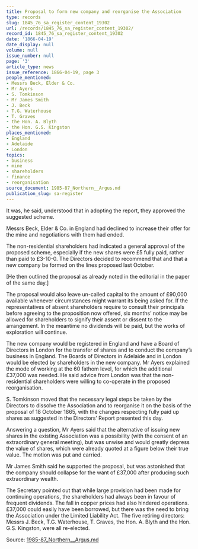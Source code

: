 ```yaml
---
title: Proposal to form new company and reorganise the Association
type: records
slug: 1845_76_sa_register_content_19302
url: /records/1845_76_sa_register_content_19302/
record_id: 1845_76_sa_register_content_19302
date: '1866-04-19'
date_display: null
volume: null
issue_number: null
page: '3'
article_type: news
issue_reference: 1866-04-19, page 3
people_mentioned:
- Messrs Beck, Elder & Co.
- Mr Ayers
- S. Tomkinson
- Mr James Smith
- J. Beck
- T.G. Waterhouse
- T. Graves
- the Hon. A. Blyth
- the Hon. G.S. Kingston
places_mentioned:
- England
- Adelaide
- London
topics:
- business
- mine
- shareholders
- finance
- reorganisation
source_document: 1985-87_Northern__Argus.md
publication_slug: sa-register
---
```


It was, he said, understood that in adopting the report, they approved the suggested scheme.

Messrs Beck, Elder & Co. in England had declined to increase their offer for the mine and negotiations with them had ended.

The non-residential shareholders had indicated a general approval of the proposed scheme, especially if the new shares were £5 fully paid, rather than paid to £3-10-0.  The Directors decided to recommend that and that a new company be formed on the lines proposed last October.

[He then outlined the proposal as already noted in the editorial in the paper of the same day.]

The proposal would also leave un-called capital to the amount of £90,000 available whenever circumstances might warrant its being asked for.  If the representatives of absent shareholders require to consult their principals before agreeing to the proposition now offered, six months’ notice may be allowed for shareholders to signify their assent or dissent to the arrangement.  In the meantime no dividends will be paid, but the works of exploration will continue.

The new company would be registered in England and have a Board of Directors in London for the transfer of shares and to conduct the company’s business in England.  The Boards of Directors in Adelaide and in London would be elected by shareholders in the new company.  Mr Ayers explained the mode of working at the 60 fathom level, for which the additional £37,000 was needed.  He said advice from London was that the non-residential shareholders were willing to co-operate in the proposed reorganisation.

S. Tomkinson moved that the necessary legal steps be taken by the Directors to dissolve the Association and to reorganise it on the basis of the proposal of 18 October 1865, with the changes respecting fully paid up shares as suggested in the Directors’ Report presented this day.

Answering a question, Mr Ayers said that the alternative of issuing new shares in the existing Association was a possibility (with the consent of an extraordinary general meeting), but was unwise and would greatly depress the value of shares, which were already quoted at a figure below their true value.  The motion was put and carried.

Mr James Smith said he supported the proposal, but was astonished that the company should collapse for the want of £37,000 after producing such extraordinary wealth.

The Secretary pointed out that while large provision had been made for continuing operations, the shareholders had always been in favour of frequent dividends.  The fall in copper prices had also hindered operations.  £37,000 could easily have been borrowed, but there was the need to bring the Association under the Limited Liability Act.  The five retiring directors: Messrs J. Beck, T.G. Waterhouse, T. Graves, the Hon. A. Blyth and the Hon. G.S. Kingston, were all re-elected.

Source: [1985-87_Northern__Argus.md](/downloads/markdown/1985-87_Northern__Argus.md)
